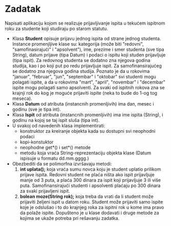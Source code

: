 # Zadatak

Napisati aplikaciju kojom se realizuje prijavljivanje ispita u tekućem ispitnom roku za studente koji studiraju po starom statutu.

- Klasa **Student** opisuje prijavu jednog ispita od strane jednog studenta. Instance promenjljive klase su: kategorija
  (može biti "redovni", "samofinasirajući" i "apsolvent"), ime, prezime i smer studenta (sve tipa String), datum prijave 
  (tipa Datum) i podaci o ispitu koji studen prijavljuje (tipa ispit). 
  Za redovnog studenta se dodatno zna njegova godina studija, kao i po koji put po redu prijavljuje ispit.
  Za samofinansirajućeg se dodatno zna njegova godina studija. 
  Poznato je da u rokovima "januar", "februar", "jun", "septembar" i "oktobar" svi studenti mogu polagati ispite, a da u 
  rokovima "mart", "april", "novembar" i "decembar" ispite mogu polagati samo apsolventi. Za svaki od ispitnih rokova zna
  se krajnji rok do kog je moguće prijaviti ispite (neka to bude do 1-og tog meseca).
- Klasa **Datum** od atributa (instancnih promenljivih) ima dan, mesec i godinu (sve je tipa int).
- Klasa **Ispit** od atributa (instancnih promenljivih) ima ime ispita (String), i godinu na kojoj se taj ispit sluša (tipa int). 
- U svakoj od navedenih klasa implementirati:
  - konstruktor za kreiranje objekta kada su dostupni svi neophodni podaci
  - kopi-konstuktor
  - neophodne get*() i set*() metode
  - metodu koja vraća String-reprezentaciju objekta klase (Datum ispisuje u formatu dd.mm.gggg.)
- Obezbediti da se polimorfna izvršavaju metodi:
  1. **int uplata();** koja vraća sumu novca koju je student uplatio prilikom prijave ispita. Redovni student ne plaća 
     ništa ako ispit prijavljuje manje od 3 puta, a plaća 300 dinara za ispit koji prijavljuje 3 ili više puta. 
     Samofinansirajući studenti i apsolventi plaćaju po 300 dinara za svaki prijavljeni ispit.
  2. **bolean moze(String rok);** koja treba da vrati da li student može prijaviti željeni ispit u datom roku. Student 
     može prijaviti samo ispite koje je odslušao i to do krajnjeg roka za ispitni rok u kome ima pravo da polaže ispite.
     Dopušteno je u klase dodavati i druge metode za kojima se ukaže potreba pri rešavanju zadatka.
